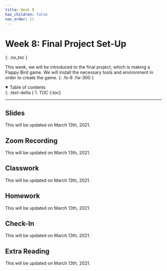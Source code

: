 ```yaml
---
title: Week 8
has_children: false
nav_order: 11
---
```


# Week 8: Final Project Set-Up
{: .no_toc }

This week, we will be introduced to the final project, which is making a Flappy Bird game. We will install the necessary tools and environment in order to create the game.
{: .fs-6 .fw-300 }

<details open markdown="block">
  <summary>
    Table of contents
  </summary>
  {: .text-delta }
1. TOC
{:toc}
</details>

---

## Slides

This will be updated on March 13th, 2021.

## Zoom Recording

This will be updated on March 13th, 2021.

## Classwork

This will be updated on March 13th, 2021.

## Homework

This will be updated on March 13th, 2021.

## Check-In

This will be updated on March 13th, 2021.

## Extra Reading

This will be updated on March 13th, 2021.